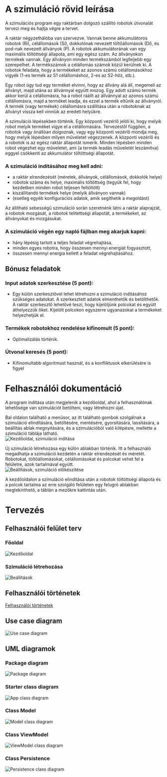<style>
img {
    display: block;
    margin-left: auto;
    margin-right: auto;
  }
</style>

# A szimuláció rövid leírása
A szimulációs program egy raktárban dolgozó szállító robotok útvonalát tervezi meg és hajtja végre a tervet.

A raktár négyzethálóba van szervezve. Vannak benne akkumulátoros robotok (Ri), célállomások (Si),
dokkolónak nevezett töltőállomások (Di), és pod-nak nevezett állványok (P). A robotok
akkumulátorának van egy maximális töltöttségi állapota, ami egy egész szám. Az állványokon termékek
vannak. Egy állványon minden termékszámból legfeljebb egy szerepelhet. A termékszámok a célállomás számok közül kerülnek ki. A robotok feladata, hogy a termékeket az azonos számú célállomásokhoz vigyék (1-es termék az S1 célállomáshoz, 2-es az S2-höz, stb.).

Egy robot úgy tud egy terméket elvinni, hogy az állvány alá áll, megemeli az állványt, majd utána az
állvánnyal együtt mozog. Egy adott számú termék akkor kerül a célállomásra, ha a robot ráállt az
állvánnyal az azonos számú célállomásra, majd a terméket leadja, és ezzel a termék eltűnik az
állványról. A termék (vagy termékek) célállomásra szállítása után a robotoknak az állványt vissza kell
vinniük az eredeti helyükre.

A szimuláció lépésekben történik. Egy központi vezérlő jelöli ki, hogy melyik robot melyik terméket
vigye el a célállomására. Tervezéstől függően, a robotok vagy önállóan dolgoznak, vagy egy központi
vezérlő mondja meg, hogy melyik lépésben milyen műveletet végezzenek. A központi vezérlő és a
robotok is az egész raktár állapotát ismerik. Minden lépésben minden robot végezhet egy műveletet,
ami (a termék leadás műveletét leszámítva) eggyel csökkenti az akkumulátor töltöttségi állapotát.

### A szimuláció indításához meg kell adni:
- a raktár elrendezését (méretek, állványok, célállomások, dokkolók helye)
- robotok száma és helye, maximális töltöttség (tegyük fel, hogy kezdetben minden robot teljesen feltöltött)
- kiszállítandó termékek helye (melyik állványon vannak)
- (esetleg egyéb konfigurációs adatok, amik segíthetik a megoldást)

Az állítható sebességű szimuláció során szeretnénk látni a raktár alaprajzát, a robotok mozgását, a
robotok telítettségi állapotát, a termékeket, az állványokat és mozgásukat.

### A szimuláció végén egy napló fájlban meg akarjuk kapni:
- hány lépésig tartott a teljes feladat végrehajtása,
- minden egyes robotra, hogy összesen mennyi energiát fogyasztott,
- összesen mennyi energia kellett a feladat végrehajtásához.

## Bónusz feladatok
### Input adatok szerkesztése (5 pont): 
- Egy külön szerkesztővel lehet létrehozni a szimuláció indításához szükséges adatokat. A szerkesztett adatok elmenthetők és betölthetők. A raktár szerkesztő lehetővé teszi, hogy kijelöljünk polcokat és együtt áthelyezzük őket. Kijelölt polcokon egyszerre ugyanazokat a termékeket helyezhetjük el. 

### Termékek robotokhoz rendelése kifinomult (5 pont): 
- Optimalizálás történik.

### Útvonal keresés (5 pont): 
- Kifinomultabb algoritmust használ, és a konfliktusok elkerülésére is figyel



# Felhasználói dokumentáció
A program indítása után megjelenik a kezdőoldal, ahol a felhasználónak lehetősége van szimulációt betölteni, vagy létrehozni újat. 

Bal oldalon található a menüsor, az itt található gombok szolgálnak a szimuláció elindítására, betöltésére, mentésére, gyorsítására, lassítására, a beállítás ablak megnyitására, és a szimulációból való kilépésre, mellette a szimuláció táblája látható.
![Kezdőoldal, szimuláció indítása](./img/ui1_btn.jpg "Kezdőoldal")

Új szimuláció létrehozása egy külön ablakban történik. Itt a felhasználó megadhatja a szimuláció kezdetén a raktár elrendezését és méretét.
Robotokat, töltőállomásokat, célállomásokat és polcokat vehet fel a felületre, azok tartalmával együtt.
![Beállítások, szimuláció előkészítése](./img/ui2_set.jpg "Beállítások")

A kezdőoldalon a szimuláció elindítása után a robotok töltöttségi állapota és a polcok tartalma az erre szolgáló felületen egy felugró ablakban megtekinthető, a táblán a mezőkre kattintás után.





# Tervezés
## Felhasználói felület terv
### Főoldal
![Kezdőoldal](./img/ui1.jpg "Kezdőoldal")
### Szimuláció létrehozása
![Beállítások](./img/ui2.jpg "Beállítások")

## Felhasználói történetek
[Felhasználói történetek](./felhasznaloi-tortenetek.pdf)


## Use case diagram
![Use case diagram](./img/usecase.jpg "Use case diagram")

## UML diagramok
### Package diagram
![Package diagram](./img/Package_diagram.jpg "Package diagram")

### Starter class diagram
![App class diagram](./img/app-class-diagram.jpg "App class")

### Class Model
![Model class diagram](./img/Model.jpg "Model class")

### Class ViewModel
![ViewModel class diagram](./img/ViewModel.PNG "ViewModel class")

### Class Persistence
![Persistence class diagram](./img/Persistence.jpg "Persistence class")